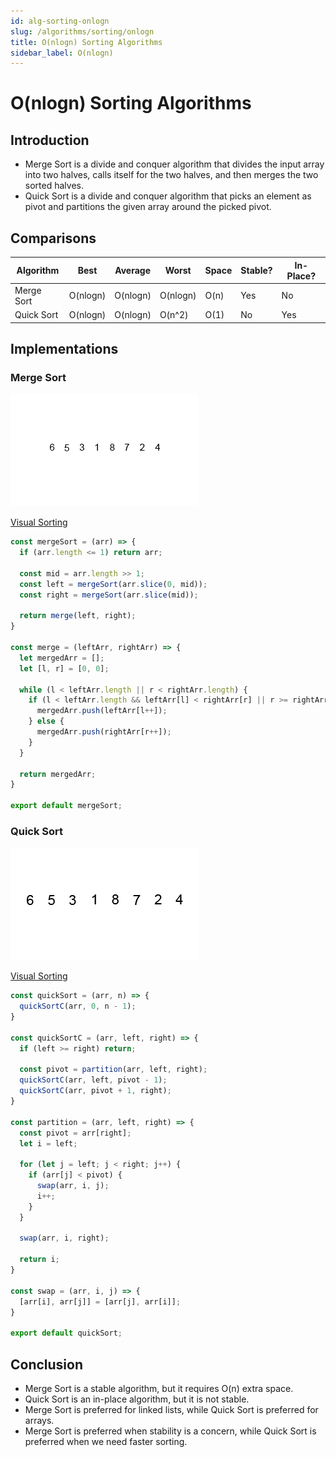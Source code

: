 ```yaml
---
id: alg-sorting-onlogn
slug: /algorithms/sorting/onlogn
title: O(nlogn) Sorting Algorithms
sidebar_label: O(nlogn)
---
```


# O(nlogn) Sorting Algorithms

## Introduction

- Merge Sort is a divide and conquer algorithm that divides the input array into two halves, calls itself for the two halves, and then merges the two sorted halves.
- Quick Sort is a divide and conquer algorithm that picks an element as pivot and partitions the given array around the picked pivot.

## Comparisons

| Algorithm  | Best     | Average  | Worst    | Space | Stable? | In-Place? |
| ---------- | -------- | -------- | -------- | ----- | ------- | --------- |
| Merge Sort | O(nlogn) | O(nlogn) | O(nlogn) | O(n)  | Yes     | No        |
| Quick Sort | O(nlogn) | O(nlogn) | O(n^2)   | O(1)  | No      | Yes       |

## Implementations

### Merge Sort

![Merge Sort](static/Merge-sort-example-300px.gif)

[Visual Sorting](https://visualgo.net/en/sorting)


```js
const mergeSort = (arr) => {
  if (arr.length <= 1) return arr;

  const mid = arr.length >> 1;
  const left = mergeSort(arr.slice(0, mid));
  const right = mergeSort(arr.slice(mid));

  return merge(left, right);
}

const merge = (leftArr, rightArr) => {
  let mergedArr = [];
  let [l, r] = [0, 0];

  while (l < leftArr.length || r < rightArr.length) {
    if (l < leftArr.length && leftArr[l] < rightArr[r] || r >= rightArr.length) {
      mergedArr.push(leftArr[l++]);
    } else {
      mergedArr.push(rightArr[r++]);
    }
  }

  return mergedArr;
}

export default mergeSort;
```

### Quick Sort

![Quick Sort](static/Quicksort-example.gif)

[Visual Sorting](https://visualgo.net/en/sorting)  

```js
const quickSort = (arr, n) => {
  quickSortC(arr, 0, n - 1);
}

const quickSortC = (arr, left, right) => {
  if (left >= right) return;

  const pivot = partition(arr, left, right);
  quickSortC(arr, left, pivot - 1);
  quickSortC(arr, pivot + 1, right);
}

const partition = (arr, left, right) => {
  const pivot = arr[right];
  let i = left;

  for (let j = left; j < right; j++) {
    if (arr[j] < pivot) {
      swap(arr, i, j);
      i++;
    }
  }

  swap(arr, i, right);

  return i;
}

const swap = (arr, i, j) => {
  [arr[i], arr[j]] = [arr[j], arr[i]];
}

export default quickSort;
```

## Conclusion

- Merge Sort is a stable algorithm, but it requires O(n) extra space.
- Quick Sort is an in-place algorithm, but it is not stable.
- Merge Sort is preferred for linked lists, while Quick Sort is preferred for arrays.
- Merge Sort is preferred when stability is a concern, while Quick Sort is preferred when we need faster sorting.